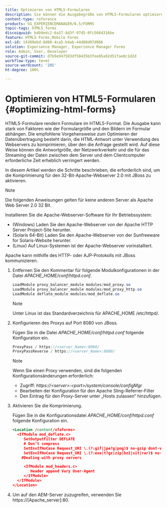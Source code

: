 ```yaml
---
title: Optimieren von HTML5-Formularen
description: Sie können die Ausgabegröße von HTML5-Formularen optimieren.
content-type: reference
products: SG_EXPERIENCEMANAGER/6.5/FORMS
topic-tags: hTML5_forms
discoiquuid: bdb9edc2-6a37-4d3f-97d5-0fc5664316be
feature: HTML5 Forms,Mobile Forms
exl-id: 14309ebd-8d00-4ca5-b4ab-44d80d97d066
solution: Experience Manager, Experience Manager Forms
role: Admin, User, Developer
source-git-commit: d7b9e947503df58435b3fee85a92d51fae8c1d2d
workflow-type: tm+mt
source-wordcount: '285'
ht-degree: 100%

---
```


# Optimieren von HTML5-Formularen {#optimizing-html-forms}

HTML5-Formulare rendern Formulare im HTML5-Format. Die Ausgabe kann stark von Faktoren wie der Formulargröße und den Bildern im Formular abhängen. Die empfohlene Vorgehensweise zum Optimieren der Datenübertragung besteht darin, die HTML-Antwort unter Verwendung des Webservers zu komprimieren, über den die Anfrage gestellt wird. Auf diese Weise können die Antwortgröße, der Netzwerkverkehr und die für das Streaming der Daten zwischen dem Server und dem Clientcomputer erforderliche Zeit erheblich verringert werden.

In diesem Artikel werden die Schritte beschrieben, die erforderlich sind, um die Komprimierung für den 32-Bit-Apache-Webserver 2.0 mit JBoss zu aktivieren.

>[!NOTE]
>
>Die folgenden Anweisungen gelten für keine anderen Server als Apache Web Server 2.0 32 Bit.

Installieren Sie die Apache-Webserver-Software für Ihr Betriebssystem:

* (Windows) Laden Sie den Apache-Webserver von der Apache HTTP Server Project-Site herunter.
* (Solaris 64-Bit) Laden Sie den Apache-Webserver von der Sunfreeware for Solaris-Website herunter.
* (Linux) Auf Linux-Systemen ist der Apache-Webserver vorinstalliert.

Apache kann mithilfe des HTTP- oder AJP-Protokolls mit JBoss kommunizieren.

1. Entfernen Sie den Kommentar für folgende Modulkonfigurationen in der Datei *APACHE_HOME/conf/httpd.conf*.

   ```java
   LoadModule proxy_balancer_module modules/mod_proxy.so
   LoadModule proxy_balancer_module modules/mod_proxy_http.so
   LoadModule deflate_module modules/mod_deflate.so
   ```

   >[!NOTE]
   >
   >Unter Linux ist das Standardverzeichnis für APACHE_HOME /etc/httpd/.

1. Konfigurieren des Proxys auf Port 8080 von JBoss.

   Fügen Sie in die Datei *APACHE_HOME/conf/httpd.conf* folgende Konfiguration ein.

   ```java
   ProxyPass / https://<server_Name>:8080/
   ProxyPassReverse / https://<server_Name>:8080/
   ```

   >[!NOTE]
   >
   >Wenn Sie einen Proxy verwenden, sind die folgenden Konfigurationsänderungen erforderlich:
   >
   >* Zugriff: *https://&lt;server>:&lt;port>/system/console/configMgr*
   * Bearbeiten der Konfiguration für den Apache Sling-Referrer-Filter
   * Den Eintrag für den Proxy-Server unter „Hosts zulassen“ hinzufügen.

1. Aktivieren Sie die Komprimierung.

   Fügen Sie in die Konfigurationsdatei *APACHE_HOME/conf/httpd.conf* folgende Konfiguration ein.

   ```xml
   <Location /content/xfaforms>
     <IfModule mod_deflate.c>
        SetOutputFilter DEFLATE
        # Don’t compress
        SetEnvIfNoCase Request_URI \.(?:gif|jpe?g|png)$ no-gzip dont-vary
        SetEnvIfNoCase Request_URI \.(?:exe|t?gz|zip|bz2|sit|rar)$ no-gzip dont-vary
       #Dealing with proxy servers
   
        <IfModule mod_headers.c>
           Header append Vary User-Agent
        </IfModule>
     </IfModule>
   </Location>
   ```

1. Um auf den AEM-Server zuzugreifen, verwenden Sie https://[Apache_server]:80.
